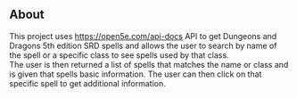 ## About

This project uses https://open5e.com/api-docs API to get Dungeons and Dragons 5th edition SRD spells and allows the user to search by name of the spell or a specific class to see spells used by that class.
<br>
The user is then returned a list of spells that matches the name or class and is given that spells basic information. The user can then click on that specific spell to get additional information.
